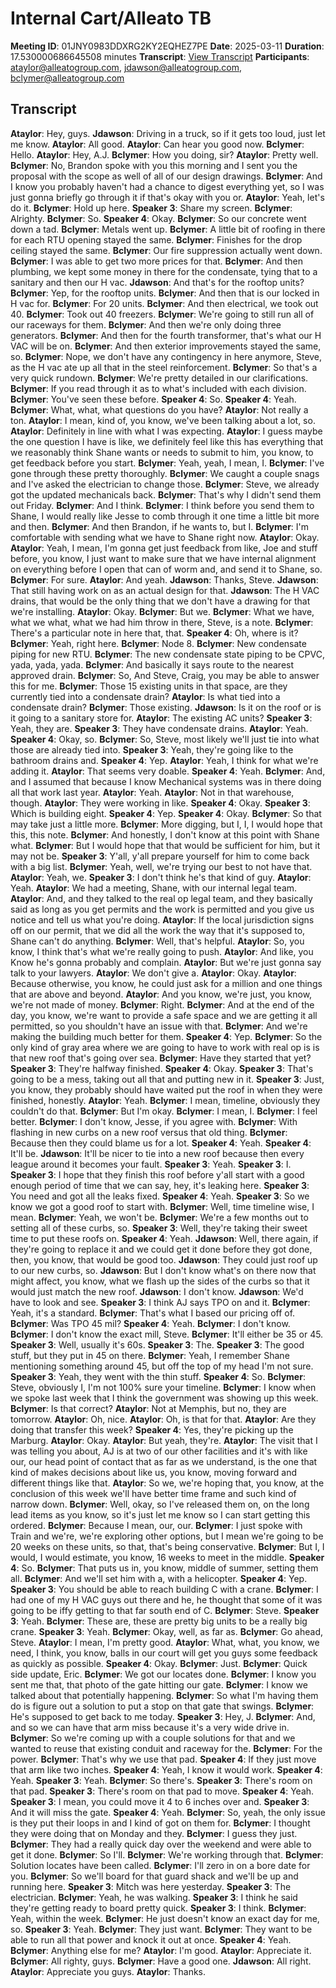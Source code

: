 # Internal Cart/Alleato TB
**Meeting ID**: 01JNY0983DDXRG2KY2EQHEZ7PE
**Date**: 2025-03-11
**Duration**: 17.530000686645508 minutes
**Transcript**: [View Transcript](https://app.fireflies.ai/view/01JNY0983DDXRG2KY2EQHEZ7PE)
**Participants**: ataylor@alleatogroup.com, jdawson@alleatogroup.com, bclymer@alleatogroup.com

## Transcript
**Ataylor**: Hey, guys.
**Jdawson**: Driving in a truck, so if it gets too loud, just let me know.
**Ataylor**: All good.
**Ataylor**: Can hear you good now.
**Bclymer**: Hello.
**Ataylor**: Hey, A.J.
**Bclymer**: How you doing, sir?
**Ataylor**: Pretty well.
**Bclymer**: No, Brandon spoke with you this morning and I sent you the proposal with the scope as well of all of our design drawings.
**Bclymer**: And I know you probably haven't had a chance to digest everything yet, so I was just gonna briefly go through it if that's okay with you or.
**Ataylor**: Yeah, let's do it.
**Bclymer**: Hold up here.
**Speaker 3**: Share my screen.
**Bclymer**: Alrighty.
**Bclymer**: So.
**Speaker 4**: Okay.
**Bclymer**: So our concrete went down a tad.
**Bclymer**: Metals went up.
**Bclymer**: A little bit of roofing in there for each RTU opening stayed the same.
**Bclymer**: Finishes for the drop ceiling stayed the same.
**Bclymer**: Our fire suppression actually went down.
**Bclymer**: I was able to get two more prices for that.
**Bclymer**: And then plumbing, we kept some money in there for the condensate, tying that to a sanitary and then our H vac.
**Jdawson**: And that's for the rooftop units?
**Bclymer**: Yep, for the rooftop units.
**Bclymer**: And then that is our locked in H vac for.
**Bclymer**: For 20 units.
**Bclymer**: And then electrical, we took out 40.
**Bclymer**: Took out 40 freezers.
**Bclymer**: We're going to still run all of our raceways for them.
**Bclymer**: And then we're only doing three generators.
**Bclymer**: And then for the fourth transformer, that's what our H VAC will be on.
**Bclymer**: And then exterior improvements stayed the same, so.
**Bclymer**: Nope, we don't have any contingency in here anymore, Steve, as the H vac ate up all that in the steel reinforcement.
**Bclymer**: So that's a very quick rundown.
**Bclymer**: We're pretty detailed in our clarifications.
**Bclymer**: If you read through it as to what's included with each division.
**Bclymer**: You've seen these before.
**Speaker 4**: So.
**Speaker 4**: Yeah.
**Bclymer**: What, what, what questions do you have?
**Ataylor**: Not really a ton.
**Ataylor**: I mean, kind of, you know, we've been talking about a lot, so.
**Ataylor**: Definitely in line with what I was expecting.
**Ataylor**: I guess maybe the one question I have is like, we definitely feel like this has everything that we reasonably think Shane wants or needs to submit to him, you know, to get feedback before you start.
**Bclymer**: Yeah, yeah, I mean, I.
**Bclymer**: I've gone through these pretty thoroughly.
**Bclymer**: We caught a couple snags and I've asked the electrician to change those.
**Bclymer**: Steve, we already got the updated mechanicals back.
**Bclymer**: That's why I didn't send them out Friday.
**Bclymer**: And I think.
**Bclymer**: I think before you send them to Shane, I would really like Jesse to comb through it one time a little bit more and then.
**Bclymer**: And then Brandon, if he wants to, but I.
**Bclymer**: I'm comfortable with sending what we have to Shane right now.
**Ataylor**: Okay.
**Ataylor**: Yeah, I mean, I'm gonna get just feedback from like, Joe and stuff before, you know, I just want to make sure that we have internal alignment on everything before I open that can of worm and, and send it to Shane, so.
**Bclymer**: For sure.
**Ataylor**: And yeah.
**Jdawson**: Thanks, Steve.
**Jdawson**: That still having work on as an actual design for that.
**Jdawson**: The H VAC drains, that would be the only thing that we don't have a drawing for that we're installing.
**Ataylor**: Okay.
**Bclymer**: But we.
**Bclymer**: What we have, what we what, what we had him throw in there, Steve, is a note.
**Bclymer**: There's a particular note in here that, that.
**Speaker 4**: Oh, where is it?
**Bclymer**: Yeah, right here.
**Bclymer**: Node 8.
**Bclymer**: New condensate piping for new RTU.
**Bclymer**: The new condensate state piping to be CPVC, yada, yada, yada.
**Bclymer**: And basically it says route to the nearest approved drain.
**Bclymer**: So, And Steve, Craig, you may be able to answer this for me.
**Bclymer**: Those 15 existing units in that space, are they currently tied into a condensate drain?
**Ataylor**: Is what tied into a condensate drain?
**Bclymer**: Those existing.
**Jdawson**: Is it on the roof or is it going to a sanitary store for.
**Ataylor**: The existing AC units?
**Speaker 3**: Yeah, they are.
**Speaker 3**: They have condensate drains.
**Ataylor**: Yeah.
**Speaker 4**: Okay, so.
**Bclymer**: So, Steve, most likely we'll just tie into what those are already tied into.
**Speaker 3**: Yeah, they're going like to the bathroom drains and.
**Speaker 4**: Yep.
**Ataylor**: Yeah, I think for what we're adding it.
**Ataylor**: That seems very doable.
**Speaker 4**: Yeah.
**Bclymer**: And, and I assumed that because I know Mechanical systems was in there doing all that work last year.
**Ataylor**: Yeah.
**Ataylor**: Not in that warehouse, though.
**Ataylor**: They were working in like.
**Speaker 4**: Okay.
**Speaker 3**: Which is building eight.
**Speaker 4**: Yep.
**Speaker 4**: Okay.
**Bclymer**: So that may take just a little more.
**Bclymer**: More digging, but I, I, I would hope that this, this note.
**Bclymer**: And honestly, I don't know at this point with Shane what.
**Bclymer**: But I would hope that that would be sufficient for him, but it may not be.
**Speaker 3**: Y'all, y'all prepare yourself for him to come back with a big list.
**Bclymer**: Yeah, well, we're trying our best to not have that.
**Ataylor**: Yeah, we.
**Speaker 3**: I don't think he's that kind of guy.
**Ataylor**: Yeah.
**Ataylor**: We had a meeting, Shane, with our internal legal team.
**Ataylor**: And, and they talked to the real op legal team, and they basically said as long as you get permits and the work is permitted and you give us notice and tell us what you're doing.
**Ataylor**: If the local jurisdiction signs off on our permit, that we did all the work the way that it's supposed to, Shane can't do anything.
**Bclymer**: Well, that's helpful.
**Ataylor**: So, you know, I think that's what we're really going to push.
**Ataylor**: And like, you Know he's gonna probably and complain.
**Ataylor**: But we're just gonna say talk to your lawyers.
**Ataylor**: We don't give a.
**Ataylor**: Okay.
**Ataylor**: Because otherwise, you know, he could just ask for a million and one things that are above and beyond.
**Ataylor**: And you know, we're just, you know, we're not made of money.
**Bclymer**: Right.
**Bclymer**: And at the end of the day, you know, we're want to provide a safe space and we are getting it all permitted, so you shouldn't have an issue with that.
**Bclymer**: And we're making the building much better for them.
**Speaker 4**: Yep.
**Bclymer**: So the only kind of gray area where we are going to have to work with real op is is that new roof that's going over sea.
**Bclymer**: Have they started that yet?
**Speaker 3**: They're halfway finished.
**Speaker 4**: Okay.
**Speaker 3**: That's going to be a mess, taking out all that and putting new in it.
**Speaker 3**: Just, you know, they probably should have waited put the roof in when they were finished, honestly.
**Ataylor**: Yeah.
**Bclymer**: I mean, timeline, obviously they couldn't do that.
**Bclymer**: But I'm okay.
**Bclymer**: I mean, I.
**Bclymer**: I feel better.
**Bclymer**: I don't know, Jesse, if you agree with.
**Bclymer**: With flashing in new curbs on a new roof versus that old thing.
**Bclymer**: Because then they could blame us for a lot.
**Speaker 4**: Yeah.
**Speaker 4**: It'll be.
**Jdawson**: It'll be nicer to tie into a new roof because then every league around it becomes your fault.
**Speaker 3**: Yeah.
**Speaker 3**: I.
**Speaker 3**: I hope that they finish this roof before y'all start with a good enough period of time that we can say, hey, it's leaking here.
**Speaker 3**: You need and got all the leaks fixed.
**Speaker 4**: Yeah.
**Speaker 3**: So we know we got a good roof to start with.
**Bclymer**: Well, time timeline wise, I mean.
**Bclymer**: Yeah, we won't be.
**Bclymer**: We're a few months out to setting all of these curbs, so.
**Speaker 3**: Well, they're taking their sweet time to put these roofs on.
**Speaker 4**: Yeah.
**Jdawson**: Well, there again, if they're going to replace it and we could get it done before they got done, then, you know, that would be good too.
**Jdawson**: They could just roof up to our new curbs, so.
**Jdawson**: But I don't know what's on there now that might affect, you know, what we flash up the sides of the curbs so that it would just match the new roof.
**Jdawson**: I don't know.
**Jdawson**: We'd have to look and see.
**Speaker 3**: I think AJ says TPO on and it.
**Bclymer**: Yeah, it's a standard.
**Bclymer**: That's what I based our pricing off of.
**Bclymer**: Was TPO 45 mil?
**Speaker 4**: Yeah.
**Bclymer**: I don't know.
**Bclymer**: I don't know the exact mill, Steve.
**Bclymer**: It'll either be 35 or 45.
**Speaker 3**: Well, usually it's 60s.
**Speaker 3**: The.
**Speaker 3**: The good stuff, but they put in 45 on there.
**Bclymer**: Yeah, I remember Shane mentioning something around 45, but off the top of my head I'm not sure.
**Speaker 3**: Yeah, they went with the thin stuff.
**Speaker 4**: So.
**Bclymer**: Steve, obviously I, I'm not 100% sure your timeline.
**Bclymer**: I know when we spoke last week that I think the government was showing up this week.
**Bclymer**: Is that correct?
**Ataylor**: Not at Memphis, but no, they are tomorrow.
**Ataylor**: Oh, nice.
**Ataylor**: Oh, is that for that.
**Ataylor**: Are they doing that transfer this week?
**Speaker 4**: Yes, they're picking up the Marburg.
**Ataylor**: Okay.
**Ataylor**: But yeah, they're.
**Ataylor**: The visit that I was telling you about, AJ is at two of our other facilities and it's with like our, our head point of contact that as far as we understand, is the one that kind of makes decisions about like us, you know, moving forward and different things like that.
**Ataylor**: So we, we're hoping that, you know, at the conclusion of this week we'll have better time frame and such kind of narrow down.
**Bclymer**: Well, okay, so I've released them on, on the long lead items as you know, so it's just let me know so I can start getting this ordered.
**Bclymer**: Because I mean, our, our.
**Bclymer**: I just spoke with Train and we're, we're exploring other options, but I mean we're going to be 20 weeks on these units, so that, that's being conservative.
**Bclymer**: But I, I would, I would estimate, you know, 16 weeks to meet in the middle.
**Speaker 4**: So.
**Bclymer**: That puts us in, you know, middle of summer, setting them all.
**Bclymer**: And we'll set him with a, with a helicopter.
**Speaker 4**: Yep.
**Speaker 3**: You should be able to reach building C with a crane.
**Bclymer**: I had one of my H VAC guys out there and he, he thought that some of it was going to be iffy getting to that far south end of C.
**Bclymer**: Steve.
**Speaker 3**: Yeah.
**Bclymer**: These are, these are pretty big units to be a really big crane.
**Speaker 3**: Yeah.
**Bclymer**: Okay, well, as far as.
**Bclymer**: Go ahead, Steve.
**Ataylor**: I mean, I'm pretty good.
**Ataylor**: What, what, you know, we need, I think, you know, balls in our court will get you guys some feedback as quickly as possible.
**Speaker 4**: Okay.
**Bclymer**: Just.
**Bclymer**: Quick side update, Eric.
**Bclymer**: We got our locates done.
**Bclymer**: I know you sent me that, that photo of the gate hitting our gate.
**Bclymer**: I know we talked about that potentially happening.
**Bclymer**: So what I'm having them do is figure out a solution to put a stop on that gate that swings.
**Bclymer**: He's supposed to get back to me today.
**Speaker 3**: Hey, J.
**Bclymer**: And, and so we can have that arm miss because it's a very wide drive in.
**Bclymer**: So we're coming up with a couple solutions for that and we wanted to reuse that existing conduit and raceway for the.
**Bclymer**: For the power.
**Bclymer**: That's why we use that pad.
**Speaker 4**: If they just move that arm like two inches.
**Speaker 4**: Yeah, I know it would work.
**Speaker 4**: Yeah.
**Speaker 3**: Yeah.
**Bclymer**: So there's.
**Speaker 3**: There's room on that pad.
**Speaker 3**: There's room on that pad to move.
**Speaker 4**: Yeah.
**Speaker 3**: I mean, you could move it 4 to 6 inches over and.
**Speaker 3**: And it will miss the gate.
**Speaker 4**: Yeah.
**Bclymer**: So, yeah, the only issue is they put their loops in and I kind of got on them for.
**Bclymer**: I thought they were doing that on Monday and they.
**Bclymer**: I guess they just.
**Bclymer**: They had a really quick day over the weekend and were able to get it done.
**Bclymer**: So I'll.
**Bclymer**: We're working through that.
**Bclymer**: Solution locates have been called.
**Bclymer**: I'll zero in on a bore date for you.
**Bclymer**: So we'll board for that guard shack and we'll be up and running here.
**Speaker 3**: Mitch was here yesterday.
**Speaker 3**: The electrician.
**Bclymer**: Yeah, he was walking.
**Speaker 3**: I think he said they're getting ready to board pretty quick.
**Speaker 3**: I think.
**Bclymer**: Yeah, within the week.
**Bclymer**: He just doesn't know an exact day for me, so.
**Speaker 3**: Yeah.
**Bclymer**: They just want.
**Bclymer**: They want to be able to run all that power and knock it out at once.
**Speaker 4**: Yeah.
**Bclymer**: Anything else for me?
**Ataylor**: I'm good.
**Ataylor**: Appreciate it.
**Bclymer**: All righty, guys.
**Bclymer**: Have a good one.
**Jdawson**: All right.
**Ataylor**: Appreciate you guys.
**Ataylor**: Thanks.